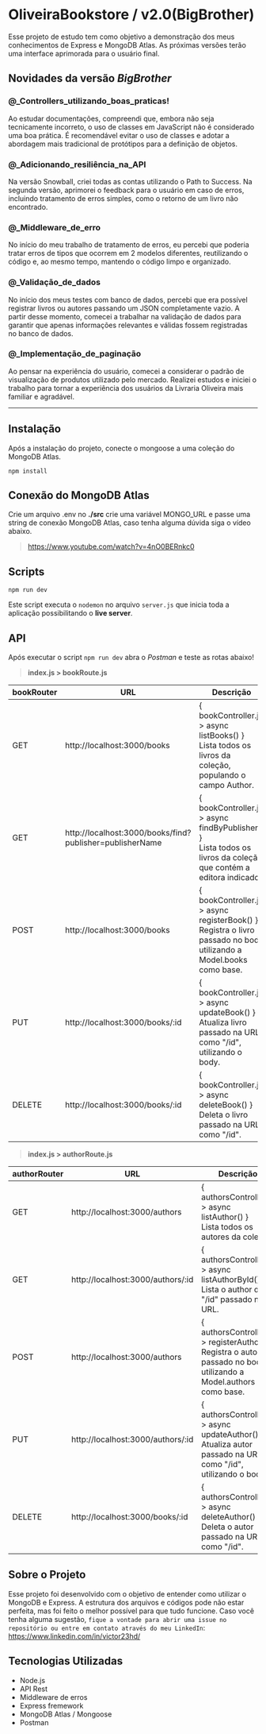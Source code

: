 # OliveiraBookstore / v2.0(BigBrother)
 
Esse projeto de estudo tem como objetivo a demonstração dos meus conhecimentos de Express e MongoDB Atlas. As próximas versões terão uma interface aprimorada para o usuário final.

## Novidades da versão *BigBrother*

### @_Controllers_utilizando_boas_praticas!
Ao estudar documentações, compreendi que, embora não seja tecnicamente incorreto, o uso de classes em JavaScript não é considerado uma boa prática. É recomendável evitar o uso de classes e adotar a abordagem mais tradicional de protótipos para a definição de objetos.

### @_Adicionando_resiliência_na_API
Na versão Snowball, criei todas as contas utilizando o Path to Success. Na segunda versão, aprimorei o feedback para o usuário em caso de erros, incluindo tratamento de erros simples, como o retorno de um livro não encontrado.

### @_Middleware_de_erro
No início do meu trabalho de tratamento de erros, eu percebi que poderia tratar erros de tipos que ocorrem em 2 modelos diferentes, reutilizando o código e, ao mesmo tempo, mantendo o código limpo e organizado.

### @_Validação_de_dados
No início dos meus testes com banco de dados, percebi que era possível registrar livros ou autores passando um JSON completamente vazio. A partir desse momento, comecei a trabalhar na validação de dados para garantir que apenas informações relevantes e válidas fossem registradas no banco de dados.

### @_Implementação_de_paginação
Ao pensar na experiência do usuário, comecei a considerar o padrão de visualização de produtos utilizado pelo mercado. Realizei estudos e iniciei o trabalho para tornar a experiência dos usuários da Livraria Oliveira mais familiar e agradável.

<hr>

## Instalação
Após a instalação do projeto, conecte o mongoose a uma coleção do MongoDB Atlas.
```console
npm install
```

## Conexão do MongoDB Atlas
Crie um arquivo .env no **./src** crie uma variável MONGO_URL e passe uma string de conexão MongoDB Atlas, caso tenha alguma dúvida siga o vídeo abaixo.

> https://www.youtube.com/watch?v=4nO0BERnkc0

## Scripts
```console
npm run dev
```
Este script executa o `nodemon` no arquivo `server.js` que inicia toda a aplicação possibilitando o **live server**.

## API
Após executar o script `npm run dev` abra o *Postman* e teste as rotas abaixo!

> **index.js > bookRoute.js**  

<table>
  <thead>
    <tr>
      <th> bookRouter </th>
      <th>URL</th>
      <th>Descrição</th>
    </tr>
  </thead>
  <tbody>
    <tr>
      <td> GET </td>
      <td> http://localhost:3000/books </td>
      <td> { bookController.js > async listBooks() } <br> Lista todos os livros da coleção, populando o campo Author. </td>	    
    </tr>
   <tr>
      <td> GET </td>
      <td> http://localhost:3000/books/find?publisher=publisherName</td>
      <td> { bookController.js > async findByPublisher() } <br> Lista todos os livros da coleção que contém a editora indicado. </td>	    
    </tr>
    <tr>
      <td> POST </td>
      <td> http://localhost:3000/books</td>
      <td> { bookController.js > async registerBook() } <br> Registra o livro passado no body utilizando a Model.books como base. </td>	    
    </tr>
   <tr>
      <td> PUT </td>
      <td> http://localhost:3000/books/:id</td>
      <td> { bookController.js > async updateBook() } <br> Atualiza livro passado na URL como "/id", utilizando o body. </td>	    
    </tr>
    <tr>
      <td> DELETE </td>
      <td> http://localhost:3000/books/:id</td>
      <td> { bookController.js > async deleteBook() } <br> Deleta o livro passado na URL como "/id". </td>	    
    </tr>
  </tbody>
</table>


> **index.js > authorRoute.js**  

<table>
  <thead>
    <tr>
      <th> authorRouter </th>
      <th>URL</th>
      <th>Descrição</th>
    </tr>
  </thead>
  <tbody>
    <tr>
      <td> GET </td>
      <td> http://localhost:3000/authors </td>
      <td> { authorsController.js > async listAuthor() } <br> Lista todos os autores da coleção. </td>	    
    </tr>
    <tr>
      <td> GET </td>
      <td> http://localhost:3000/authors/:id </td>
      <td> { authorsController.js > async listAuthorById() } <br> Lista o author do "/id" passado na URL. </td>	    
    </tr>
    <tr>
      <td> POST </td>
      <td> http://localhost:3000/authors </td>
      <td> { authorsController.js > registerAuthor() } <br> Registra o autor passado no body utilizando a Model.authors como base. </td>	    
    </tr>
   <tr>
      <td> PUT </td>
      <td> http://localhost:3000/authors/:id </td>
      <td> { authorsController.js > async updateAuthor() } <br> Atualiza autor passado na URL como "/id", utilizando o body. </td>	    
    </tr>
    <tr>
      <td> DELETE </td>
      <td> http://localhost:3000/books/:id</td>
      <td> { authorsController.js > async deleteAuthor() } <br> Deleta o autor passado na URL como "/id". </td>	    
    </tr>
  </tbody>
</table>

## Sobre o Projeto
Esse projeto foi desenvolvido com o objetivo de entender como utilizar o MongoDB e Express. A estrutura dos arquivos e códigos pode não estar perfeita, mas foi feito o melhor possível para que tudo funcione. Caso você tenha alguma sugestão, `fique a vontade para abrir uma issue no repositório ou entre em contato através do meu LinkedIn`: https://www.linkedin.com/in/victor23hd/

## Tecnologias Utilizadas
* Node.js
* API Rest
* Middleware de erros
* Express fremework
* MongoDB Atlas / Mongoose
* Postman
